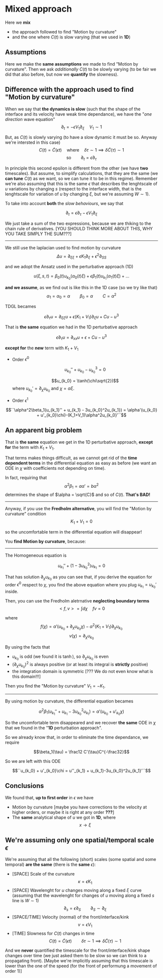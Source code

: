 # Mixed approach

Here we **mix** 
- the approach followed to find "Motion by curvature"
- and the one where $C(t)$ is slow varying (that we used in **1D**)

## Assumptions
Here we make the **same assumptions** we made to find "Motion by curvature".
Then we ask _additionally_ $C(t)$ to be slowly varying (to be fair we did that also before, but now we **quantify** the slowness).

## Difference with the approach used to find "Motion by curvature"

When we say that **the dynamics is slow** (such that the shape of the interface and its velocity have weak time dependance), we have the "_one direction_ wave equation"
$$\partial_t = -\epsilon V_1 \partial_{\xi}\quad V_1\sim 1$$

But, as $C(t)$ is slowly varying (to have a slow dynamic it must be so. Anyway we're intersted in this case)
$$C(t) = \tilde{C}(\epsilon t)\quad\text{where}\quad \delta\tau\sim1\implies\delta\tilde{C}(\tau)\sim1$$
$$\text{so}\qquad \partial_t = \epsilon\partial_{\tau}$$

In principle this second epsilon is different from the other (we have **two** timescales).
But assume, to simplify calculations, that they are the same (we **can tune** $C(t)$ as we want, so we can tune it to be in this regime).
Remember we're also assuming that this is the same $\epsilon$ that describes the lenghtscale of $u$ variations by changing $s$ (respect to the interface width, that is the lenghtscale for variation of $u$ by changing $\xi$, but we're assuming $W\sim 1$).



To take into account **both** the _slow behaviours_, we say that

$$\partial_t = \epsilon\partial_{\tau} - \epsilon V_1\partial_{\xi}$$

We just take a sum of the two expressions, because we are thiking to the chain rule of derivatives.
[YOU SHOULD THINK MORE ABOUT THIS, WHY YOU TAKE SIMPLY THE SUM???]

-------------

We still use the laplacian used to find motion by curvature
$$\Delta u = \partial_{\xi\xi} + \epsilon K_1\partial_{\xi} + \epsilon^2\partial_{SS}$$

and we adopt the Ansatz used in the perturbative approach (1D)

$$u(\xi,s,t) = \beta_0(t) u_{k_0}(\alpha_0(t)\xi) + \epsilon\beta_1(t) u_{k_1}(\alpha_1(t)\xi) + ...$$

**and we assume**, as we find out is like this in the 1D case (so we try like that)
$$\alpha_1 = \alpha_0 = \alpha \qquad \beta_0 = \alpha\qquad C = \alpha^2$$

TDGL becames

$$\epsilon\partial_{\tau} u = \partial_{\xi\xi}u + \epsilon (K_1+V_1)\partial_{\xi} u + Cu - u^3$$

That is **the same** equation we had in the 1D perturbative approach

$$\epsilon\partial_{\tau} u = \partial_{xx}u + \epsilon + Cu - u^3$$

**except for** the **new** term with $K_1+V_1$

- Order $\epsilon^0$

    $$u_{k_0}'' + u_{k_0} - u_{k_0}^3 = 0$$

    $$u_{k_0} = \tanh(\chi\sqrt{2})$$
    where $u_{k_0}' = \partial_{\chi}u_{k_0}$ and $\chi = \alpha\xi$.

- Order $\epsilon^1$

$$``\alpha^2\beta_1(u_{k_1}'' + u_{k_1} - 3u_{k_0}^2u_{k_1}) = \alpha'(u_{k_0} + u'_{k_0}\chi)-(K_1+V_1)\alpha^2u_{k_0}'``$$

## An apparent big problem

That is **the same** equation we get in the 1D perturbative approach, **except for** the term with $K_1+V_1$.

That terms makes things difficult, as we cannot get rid of the **time dependent terms** in the differential equation as easy as before (we want an ODE in $\chi$ with coefficients not depending on time).

In fact, requiring that
$$\alpha^2\beta_1 = a\alpha' = b\alpha^2$$
determines the shape of $\alpha = \sqrt{C}$ and so of $C(t)$. **That's BAD!**

-------------------

Anyway, if you use the **Fredholm alternative**, you will find the "Motion by curvature" condition
$$K_1 + V_1 = 0$$

so the uncomfortable term in the differential equation will disappear!

You **find Motion by curvature**, because:

---------------

The Homogeneous equation is

$$u_{k_1}''+(1-3u_{k_0}^2)u_{k_1} = 0$$

That has solution $\partial_{\chi}u_{k_0}$ as you can see that, if you derive the equation for order $\epsilon^0$ respect to $\chi$, you find the above equation where you plug $u_{k_1} = u_{k_0}'$ inside.

Then, you can use the Fredholm aletrnative **neglecting boundary terms**
$$<f,v> = \int d\chi\quad fv = 0$$

where 
$$f(\chi) = \alpha'(u_{k_0} + \partial_{\chi}u_{k_0}\chi) - \alpha^2(K_1+V_1)\partial_{\chi}u_{k_0}$$
$$v(\chi) = \partial_{\chi}u_{k_0}$$

By using the facts that
- $u_{k_0}$ is odd (we found it is $\tanh$), so $\partial_{\chi}u_{k_0}$ is even
- $(\partial_{\chi}u_{k_0})^2$ is always positive (or at least its integral is **strictly** positive)
- the integration domain is symmetric [??? We do not even know what is this domain!!!]

Then you find the "Motion by curvature" $V_1 = - K_1$.


-------------------

By using motion by curvature, the differential equation becames

$$\alpha^2\beta_1(u_{k_1}'' + u_{k_1} - 3u_{k_0}^2u_{k_1}) = \alpha'(u_{k_0} + u'_{k_0}\chi)$$

So the uncomfortable term disappeared and we recover **the same** ODE in $\chi$ that we found in the "**1D** perturbation approach".

So we already know that, in order to eliminate the time dependance, we require

$$\beta_1(\tau) = \frac12 C'(\tau)C^{-\frac32}$$

So we are left with this ODE

$$``u_{k_0} + u'_{k_0}\chi = u''_{k_1} + u_{k_1}-3u_{k_0}^2u_{k_1}'``$$

## Conclusions

We found that, **up to first order** in $\epsilon$ we have
- Motion by curvature [maybe you have corrections to the velocity at higher orders, or maybe it is right at any order **???**]
- The **same** analytical shape of $u$ we got in **1D**, where $$x \rightarrow \xi$$

## We're assuming only one spatial/temporal scale $\epsilon$
We're assuming that all the following (short) scales (some spatial and some temporal) **are the same** (there is the **same** $\epsilon$):

- [SPACE] Scale of the curvature 
$$\kappa = \epsilon K_1$$
- [SPACE] Wavelenght for $u$ changes moving along a fixed $\xi$ curve (assuming that the wavelenght for changes of $u$ moving along a fixed $s$ line is $W\sim 1$) 
$$\partial_{s} = \epsilon\partial_S\qquad \partial_S\sim\partial_{\xi}$$
- [SPACE/TIME] Velocity (normal) of the front/interface/kink
$$v = \epsilon V_1$$
- [TIME] Slowness for $C(t)$ changes in time
$$C(t)=\tilde{C}(\epsilon t)\qquad \delta\tau\sim 1 \implies \delta\tilde{C}(\tau)\sim 1$$

And we **never** quantified the timescale for the front/interface/kink shape changes over time (we just asked them to be slow so we can think to a propagating front).
[Maybe we're implicitly assuming that this timescale is lower than the one of the speed (for the front of performung a movement of order 1)]